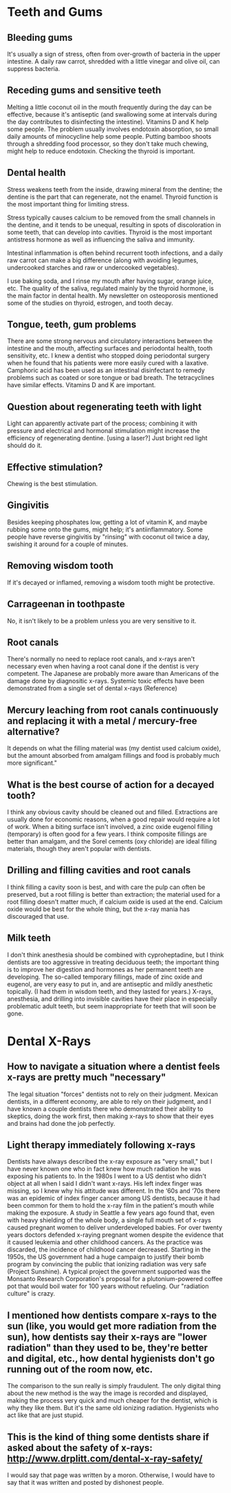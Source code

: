 # Teeth and Gums

## Bleeding gums
It's usually a sign of stress, often from over-growth of bacteria in the upper intestine. A daily raw carrot, shredded with a little vinegar and olive oil, can suppress bacteria.

## Receding gums and sensitive teeth
Melting a little coconut oil in the mouth frequently during the day can be effective, because it's antiseptic (and swallowing some at intervals during the day contributes to disinfecting the intestine). Vitamins D and K help some people. The problem usually involves endotoxin absorption, so small daily amounts of minocycline help some people. Putting bamboo shoots through a shredding food processor, so they don't take much chewing, might help to reduce endotoxin. Checking the thyroid is important.

## Dental health
Stress weakens teeth from the inside, drawing mineral from the dentine; the dentine is the part that can regenerate, not the enamel. Thyroid function is the most important thing for limiting stress.

Stress typically causes calcium to be removed from the small channels in the dentine, and it tends to be unequal, resulting in spots of discoloration in some teeth, that can develop into cavities. Thyroid is the most important antistress hormone as well as influencing the saliva and immunity.

Intestinal inflammation is often behind recurrent tooth infections, and a daily raw carrot can make a big difference (along with avoiding legumes, undercooked starches and raw or undercooked vegetables). 

I use baking soda, and I rinse my mouth after having sugar, orange juice, etc. The quality of the saliva, regulated mainly by the thyroid hormone, is the main factor in dental health. My newsletter on osteoporosis mentioned some of the studies on thyroid, estrogen, and tooth decay. 

## Tongue, teeth, gum problems
There are some strong nervous and circulatory interactions between the intestine and the mouth, affecting surfaces and periodontal health, tooth sensitivity, etc. I knew a dentist who stopped doing periodontal surgery when he found that his patients were more easily cured with a laxative. Camphoric acid has been used as an intestinal disinfectant to remedy problems such as coated or sore tongue or bad breath. The tetracyclines have similar effects. Vitamins D and K are important.

## Question about regenerating teeth with light
Light can apparently activate part of the process; combining it with pressure and electrical and hormonal stimulation might increase the efficiency of regenerating dentine. [using a laser?] Just bright red light should do it. 

## Effective stimulation?
Chewing is the best stimulation.

## Gingivitis
Besides keeping phosphates low, getting a lot of vitamin K, and maybe rubbing some onto the gums, might help; it's antiinflammatory. Some people have reverse gingivitis by "rinsing" with coconut oil twice a day, swishing it around for a couple of minutes. 

## Removing wisdom tooth
If it's decayed or inflamed, removing a wisdom tooth might be protective. 

## Carrageenan in toothpaste
No, it isn't likely to be a problem unless you are very sensitive to it. 

## Root canals
There's normally no need to replace root canals, and x-rays aren't necessary even when having a root canal done if the dentist is very competent. The Japanese are probably more aware than Americans of the damage done by diagnositic x-rays. Systemic toxic effects have been demonstrated from a single set of dental x-rays (Reference)

## Mercury leaching from root canals continuously and replacing it with a metal / mercury-free alternative?
It depends on what the filling material was (my dentist used calcium oxide), but the amount absorbed from amalgam fillings and food is probably much more significant."

## What is the best course of action for a decayed tooth?
I think any obvious cavity should be cleaned out and filled. Extractions are usually done for economic reasons, when a good repair would require a lot of work. When a biting surface isn't involved, a zinc oxide eugenol filling (temporary) is often good for a few years. I think composite fillings are better than amalgam, and the Sorel cements (oxy chloride) are ideal filling materials, though they aren't popular with dentists.

## Drilling and filling cavities and root canals
I think filling a cavity soon is best, and with care the pulp can often be preserved, but a root filling is better than extraction; the material used for a root filling doesn't matter much, if calcium oxide is used at the end. Calcium oxide would be best for the whole thing, but the x-ray mania has discouraged that use.

## Milk teeth
I don't think anesthesia should be combined with cyproheptadine, but I think dentists are too aggressive in treating deciduous teeth; the important thing is to improve her digestion and hormones as her permanent teeth are developing. The so-called temporary fillings, made of zinc oxide and eugenol, are very easy to put in, and are antiseptic and mildly anesthetic topically. (I had them in wisdom teeth, and they lasted for years.) X-rays, anesthesia, and drilling into invisible cavities have their place in especially problematic adult teeth, but seem inappropriate for teeth that will soon be gone.

# Dental X-Rays

## How to navigate a situation where a dentist feels x-rays are pretty much "necessary"
The legal situation "forces" dentists not to rely on their judgment. Mexican dentists, in a different economy, are able to rely on their judgment, and I have known a couple dentists there who demonstrated their ability to skeptics, doing the work first, then making x-rays to show that their eyes and brains had done the job perfectly.

## Light therapy immediately following x-rays
Dentists have always described the x-ray exposure as "very small," but I have never known one who in fact knew how much radiation he was exposing his patients to. In the 1980s I went to a US dentist who didn't object at all when I said I didn't want x-rays. His left index finger was missing, so I knew why his attitude was different. In the ‘60s and ‘70s there was an epidemic of index finger cancer among US dentists, because it had been common for them to hold the x-ray film in the patient's mouth while making the exposure. A study in Seattle a few years ago found that, even with heavy shielding of the whole body, a single full mouth set of x-rays caused pregnant women to deliver underdeveloped babies. For over twenty years doctors defended x-raying pregnant women despite the evidence that it caused leukemia and other childhood cancers. As the practice was discarded, the incidence of childhood cancer decreased. Starting in the 1950s, the US government had a huge campaign to justify their bomb program by convincing the public that ionizing radiation was very safe (Project Sunshine). A typical project the government supported was the Monsanto Research Corporation's proposal for a plutonium-powered coffee pot that would boil water for 100 years without refueling. Our "radiation culture" is crazy.

## I mentioned how dentists compare x-rays to the sun (like, you would get more radiation from the sun), how dentists say their x-rays are "lower radiation" than they used to be, they're better and digital, etc., how dental hygienists don't go running out of the room now, etc.
The comparison to the sun really is simply fraudulent. The only digital thing about the new method is the way the image is recorded and displayed, making the process very quick and much cheaper for the dentist, which is why they like them. But it's the same old ionizing radiation. Hygienists who act like that are just stupid.

## This is the kind of thing some dentists share if asked about the safety of x-rays: http://www.drplitt.com/dental-x-ray-safety/
I would say that page was written by a moron. Otherwise, I would have to say that it was written and posted by dishonest people.